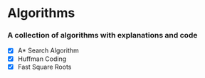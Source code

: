 # Algorithms

### A collection of algorithms with explanations and code

- [x] A* Search Algorithm
- [x] Huffman Coding
- [x] Fast Square Roots
